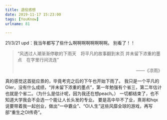 ```yaml
---
title: 退役感想
date: 2019-11-17 15:23:00
tags: [YouKnow]
urlname: 81

---
```

<!--markdown-->
21/3/21 upd：我当年都写了些什么啊啊啊啊啊啊啊啊。
别看了！！
<!-- more -->
  








> “风透过人潮渐渐停歇的下雨天　将平凡的故事翻到末页
> 并未留下浓重的墨点　在字里行间流连”
> <div style="text-align: right">——《凉雨》</div> 
真的感觉这首挺应景的，毕竟考完之后的下午也开始下雨了。
我只是一个平凡的OIer，没有什么成绩，“并未留下浓重的墨点”，第一年勉强有个省三，第二年估计也就是个省二。（为什么是估计呢，因为我还在想peach。）
一切都结束了，也不知道大学我会不会选一个能让人长头发的专业。
要是高中毕不了业，熹哥和hqx说要带着我一起创业，做出“一中霸业”、“OI人生”这些风靡全球的游戏，再写部“重生之OI传奇”。